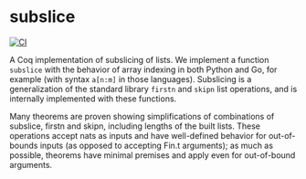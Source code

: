 # subslice

[![CI](https://github.com/tchajed/coq-subslice/actions/workflows/coq-action.yml/badge.svg)](https://github.com/tchajed/coq-subslice/actions/workflows/coq-action.yml)

A Coq implementation of subslicing of lists. We implement a function `subslice` with the behavior of array indexing in both Python and Go, for example (with syntax `a[n:m]` in those languages). Subslicing is a generalization of the standard library `firstn` and `skipn` list operations, and is internally implemented with these functions.

Many theorems are proven showing simplifications of combinations of subslice, firstn and skipn, including lengths of the built lists. These operations accept nats as inputs and have well-defined behavior for out-of-bounds inputs (as opposed to accepting Fin.t arguments); as much as possible, theorems have minimal premises and apply even for out-of-bound arguments.
